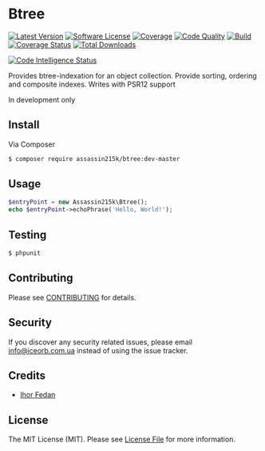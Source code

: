 # Btree

[![Latest Version](https://img.shields.io/github/release/assassin215k/btree.svg?style=flat-square)](https://github.com/assassin215k/btree/releases)
[![Software License](https://img.shields.io/badge/license-MIT-brightgreen.svg?style=flat-square)](LICENSE.md)
[![Coverage](https://img.shields.io/scrutinizer/coverage/g/assassin215k/btree?style=flat-square)](https://scrutinizer-ci.com/g/assassin215k/btree/?branch=master)
[![Code Quality](https://img.shields.io/scrutinizer/quality/g/assassin215k/btree?style=flat-square)](https://scrutinizer-ci.com/g/assassin215k/btree/?branch=master)
[![Build](https://img.shields.io/scrutinizer/build/g/assassin215k/btree?style=flat-square)](https://scrutinizer-ci.com/g/assassin215k/btree/?branch=master)
[![Coverage Status](https://img.shields.io/coveralls/github/assassin215k/btree/dev?style=flat-square&color=lightgray&label=dev%20coverage)](https://coveralls.io/github/assassin215k/btree?branch=dev)
[![Total Downloads](https://img.shields.io/packagist/dt/assassin215k/btree.svg?style=flat-square)](https://packagist.org/packages/assassin215k/btree)

[![Code Intelligence Status](https://scrutinizer-ci.com/g/assassin215k/btree/badges/code-intelligence.svg?b=master)](https://scrutinizer-ci.com/code-intelligence)

Provides btree-indexation for an object collection. Provide sorting, ordering and composite indexes.
Writes with PSR12 support

In development only

## Install

Via Composer

``` bash
$ composer require assassin215k/btree:dev-master
```

## Usage

``` php
$entryPoint = new Assassin215k\Btree();
echo $entryPoint->echoPhrase('Hello, World!');
```

## Testing

``` bash
$ phpunit
```

## Contributing

Please see [CONTRIBUTING](CONTRIBUTING.md) for details.

## Security

If you discover any security related issues, please email info@iceorb.com.ua instead of using the issue tracker.

## Credits

- [Ihor Fedan](https://github.com/assassin215k)

## License

The MIT License (MIT). Please see [License File](LICENSE.md) for more information.
